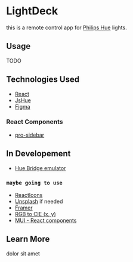# LightDeck

this is a remote control app for [Philips Hue](https://www.philips-hue.com/en-us) lights.

## Usage

TODO

## Technologies Used

- [React](https://reactjs.org/docs/hello-world.html)
- [JsHue](https://github.com/blargoner/jshue)
- [Figma](https://figma.com)

### React Components

- [pro-sidebar](https://www.npmjs.com/package/react-pro-sidebar)

## In Developement

- [Hue Bridge emulator](http://steveyo.github.io/Hue-Emulator/)

### `maybe going to use`

- [ReactIcons](https://react-icons.github.io/react-icons/icons?name=fa)
- [Unsplash](https://unsplash.com) if needed
- [Framer](https://www.framer.com/)
- [RGB to CIE (x, y)](https://github.com/Shnoo/js-CIE-1931-rgb-color-converter/)
- [MUI - React components](https://mui.com)

## Learn More

dolor sit amet

